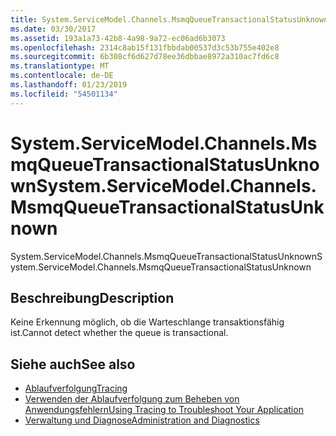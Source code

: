 ```yaml
---
title: System.ServiceModel.Channels.MsmqQueueTransactionalStatusUnknown
ms.date: 03/30/2017
ms.assetid: 193a1a73-42b8-4a98-9a72-ec06ad6b3073
ms.openlocfilehash: 2314c8ab15f131fbbdab00537d3c53b755e402e8
ms.sourcegitcommit: 6b308cf6d627d78ee36dbbae8972a310ac7fd6c8
ms.translationtype: MT
ms.contentlocale: de-DE
ms.lasthandoff: 01/23/2019
ms.locfileid: "54501134"
---
```

# <a name="systemservicemodelchannelsmsmqqueuetransactionalstatusunknown"></a><span data-ttu-id="62309-102">System.ServiceModel.Channels.MsmqQueueTransactionalStatusUnknown</span><span class="sxs-lookup"><span data-stu-id="62309-102">System.ServiceModel.Channels.MsmqQueueTransactionalStatusUnknown</span></span>
<span data-ttu-id="62309-103">System.ServiceModel.Channels.MsmqQueueTransactionalStatusUnknown</span><span class="sxs-lookup"><span data-stu-id="62309-103">System.ServiceModel.Channels.MsmqQueueTransactionalStatusUnknown</span></span>  
  
## <a name="description"></a><span data-ttu-id="62309-104">Beschreibung</span><span class="sxs-lookup"><span data-stu-id="62309-104">Description</span></span>  
 <span data-ttu-id="62309-105">Keine Erkennung möglich, ob die Warteschlange transaktionsfähig ist.</span><span class="sxs-lookup"><span data-stu-id="62309-105">Cannot detect whether the queue is transactional.</span></span>  
  
## <a name="see-also"></a><span data-ttu-id="62309-106">Siehe auch</span><span class="sxs-lookup"><span data-stu-id="62309-106">See also</span></span>
- [<span data-ttu-id="62309-107">Ablaufverfolgung</span><span class="sxs-lookup"><span data-stu-id="62309-107">Tracing</span></span>](../../../../../docs/framework/wcf/diagnostics/tracing/index.md)
- [<span data-ttu-id="62309-108">Verwenden der Ablaufverfolgung zum Beheben von Anwendungsfehlern</span><span class="sxs-lookup"><span data-stu-id="62309-108">Using Tracing to Troubleshoot Your Application</span></span>](../../../../../docs/framework/wcf/diagnostics/tracing/using-tracing-to-troubleshoot-your-application.md)
- [<span data-ttu-id="62309-109">Verwaltung und Diagnose</span><span class="sxs-lookup"><span data-stu-id="62309-109">Administration and Diagnostics</span></span>](../../../../../docs/framework/wcf/diagnostics/index.md)
